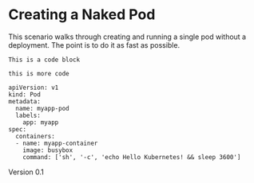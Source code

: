 # Creating a Naked Pod

This scenario walks through creating and running a single pod without
a deployment. The point is to do it as fast as possible.

```
This is a code block
```

`this is more code`

```
apiVersion: v1
kind: Pod
metadata:
  name: myapp-pod
  labels:
    app: myapp
spec:
  containers:
  - name: myapp-container
    image: busybox
    command: ['sh', '-c', 'echo Hello Kubernetes! && sleep 3600']
```

Version 0.1